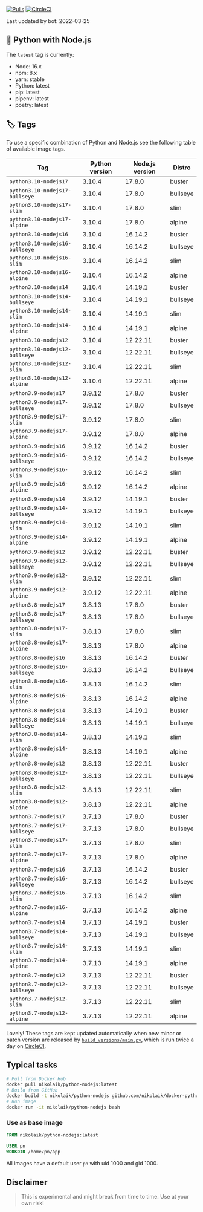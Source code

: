 [![Pulls](https://img.shields.io/docker/pulls/nikolaik/python-nodejs.svg?style=flat-square)](https://hub.docker.com/r/nikolaik/python-nodejs/)
[![CircleCI](https://img.shields.io/circleci/project/github/nikolaik/docker-python-nodejs.svg?style=flat-square)](https://circleci.com/gh/nikolaik/docker-python-nodejs)

Last updated by bot: 2022-03-25

## 🐳 Python with Node.js 
The `latest` tag is currently:

- Node: 16.x
- npm: 8.x
- yarn: stable
- Python: latest
- pip: latest
- pipenv: latest
- poetry: latest

## 🏷 Tags
To use a specific combination of Python and Node.js see the following table of available image tags.

Tag | Python version | Node.js version | Distro
--- | --- | --- | ---
`python3.10-nodejs17` | 3.10.4 | 17.8.0 | buster
`python3.10-nodejs17-bullseye` | 3.10.4 | 17.8.0 | bullseye
`python3.10-nodejs17-slim` | 3.10.4 | 17.8.0 | slim
`python3.10-nodejs17-alpine` | 3.10.4 | 17.8.0 | alpine
`python3.10-nodejs16` | 3.10.4 | 16.14.2 | buster
`python3.10-nodejs16-bullseye` | 3.10.4 | 16.14.2 | bullseye
`python3.10-nodejs16-slim` | 3.10.4 | 16.14.2 | slim
`python3.10-nodejs16-alpine` | 3.10.4 | 16.14.2 | alpine
`python3.10-nodejs14` | 3.10.4 | 14.19.1 | buster
`python3.10-nodejs14-bullseye` | 3.10.4 | 14.19.1 | bullseye
`python3.10-nodejs14-slim` | 3.10.4 | 14.19.1 | slim
`python3.10-nodejs14-alpine` | 3.10.4 | 14.19.1 | alpine
`python3.10-nodejs12` | 3.10.4 | 12.22.11 | buster
`python3.10-nodejs12-bullseye` | 3.10.4 | 12.22.11 | bullseye
`python3.10-nodejs12-slim` | 3.10.4 | 12.22.11 | slim
`python3.10-nodejs12-alpine` | 3.10.4 | 12.22.11 | alpine
`python3.9-nodejs17` | 3.9.12 | 17.8.0 | buster
`python3.9-nodejs17-bullseye` | 3.9.12 | 17.8.0 | bullseye
`python3.9-nodejs17-slim` | 3.9.12 | 17.8.0 | slim
`python3.9-nodejs17-alpine` | 3.9.12 | 17.8.0 | alpine
`python3.9-nodejs16` | 3.9.12 | 16.14.2 | buster
`python3.9-nodejs16-bullseye` | 3.9.12 | 16.14.2 | bullseye
`python3.9-nodejs16-slim` | 3.9.12 | 16.14.2 | slim
`python3.9-nodejs16-alpine` | 3.9.12 | 16.14.2 | alpine
`python3.9-nodejs14` | 3.9.12 | 14.19.1 | buster
`python3.9-nodejs14-bullseye` | 3.9.12 | 14.19.1 | bullseye
`python3.9-nodejs14-slim` | 3.9.12 | 14.19.1 | slim
`python3.9-nodejs14-alpine` | 3.9.12 | 14.19.1 | alpine
`python3.9-nodejs12` | 3.9.12 | 12.22.11 | buster
`python3.9-nodejs12-bullseye` | 3.9.12 | 12.22.11 | bullseye
`python3.9-nodejs12-slim` | 3.9.12 | 12.22.11 | slim
`python3.9-nodejs12-alpine` | 3.9.12 | 12.22.11 | alpine
`python3.8-nodejs17` | 3.8.13 | 17.8.0 | buster
`python3.8-nodejs17-bullseye` | 3.8.13 | 17.8.0 | bullseye
`python3.8-nodejs17-slim` | 3.8.13 | 17.8.0 | slim
`python3.8-nodejs17-alpine` | 3.8.13 | 17.8.0 | alpine
`python3.8-nodejs16` | 3.8.13 | 16.14.2 | buster
`python3.8-nodejs16-bullseye` | 3.8.13 | 16.14.2 | bullseye
`python3.8-nodejs16-slim` | 3.8.13 | 16.14.2 | slim
`python3.8-nodejs16-alpine` | 3.8.13 | 16.14.2 | alpine
`python3.8-nodejs14` | 3.8.13 | 14.19.1 | buster
`python3.8-nodejs14-bullseye` | 3.8.13 | 14.19.1 | bullseye
`python3.8-nodejs14-slim` | 3.8.13 | 14.19.1 | slim
`python3.8-nodejs14-alpine` | 3.8.13 | 14.19.1 | alpine
`python3.8-nodejs12` | 3.8.13 | 12.22.11 | buster
`python3.8-nodejs12-bullseye` | 3.8.13 | 12.22.11 | bullseye
`python3.8-nodejs12-slim` | 3.8.13 | 12.22.11 | slim
`python3.8-nodejs12-alpine` | 3.8.13 | 12.22.11 | alpine
`python3.7-nodejs17` | 3.7.13 | 17.8.0 | buster
`python3.7-nodejs17-bullseye` | 3.7.13 | 17.8.0 | bullseye
`python3.7-nodejs17-slim` | 3.7.13 | 17.8.0 | slim
`python3.7-nodejs17-alpine` | 3.7.13 | 17.8.0 | alpine
`python3.7-nodejs16` | 3.7.13 | 16.14.2 | buster
`python3.7-nodejs16-bullseye` | 3.7.13 | 16.14.2 | bullseye
`python3.7-nodejs16-slim` | 3.7.13 | 16.14.2 | slim
`python3.7-nodejs16-alpine` | 3.7.13 | 16.14.2 | alpine
`python3.7-nodejs14` | 3.7.13 | 14.19.1 | buster
`python3.7-nodejs14-bullseye` | 3.7.13 | 14.19.1 | bullseye
`python3.7-nodejs14-slim` | 3.7.13 | 14.19.1 | slim
`python3.7-nodejs14-alpine` | 3.7.13 | 14.19.1 | alpine
`python3.7-nodejs12` | 3.7.13 | 12.22.11 | buster
`python3.7-nodejs12-bullseye` | 3.7.13 | 12.22.11 | bullseye
`python3.7-nodejs12-slim` | 3.7.13 | 12.22.11 | slim
`python3.7-nodejs12-alpine` | 3.7.13 | 12.22.11 | alpine

Lovely! These tags are kept updated automatically when new minor or patch version are released by [`build_versions/main.py`](./build_versions/main.py), which is run twice a day on [CircleCI](https://circleci.com/gh/nikolaik/docker-python-nodejs).

## Typical tasks
```bash
# Pull from Docker Hub
docker pull nikolaik/python-nodejs:latest
# Build from GitHub
docker build -t nikolaik/python-nodejs github.com/nikolaik/docker-python-nodejs
# Run image
docker run -it nikolaik/python-nodejs bash
```

### Use as base image
```Dockerfile
FROM nikolaik/python-nodejs:latest

USER pn
WORKDIR /home/pn/app
```

All images have a default user `pn` with uid 1000 and gid 1000.

## Disclaimer
> This is experimental and might break from time to time. Use at your own risk!
